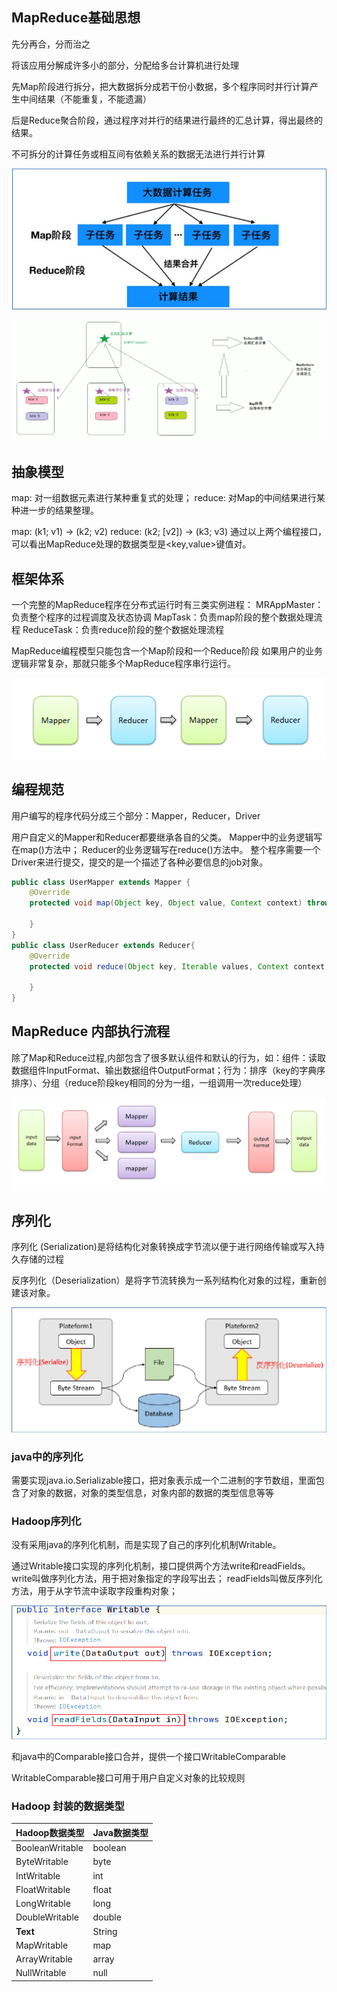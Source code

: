 ## MapReduce基础思想

先分再合，分而治之

将该应用分解成许多小的部分，分配给多台计算机进行处理

先Map阶段进行拆分，把大数据拆分成若干份小数据，多个程序同时并行计算产生中间结果（不能重复，不能遗漏）

后是Reduce聚合阶段，通过程序对并行的结果进行最终的汇总计算，得出最终的结果。

不可拆分的计算任务或相互间有依赖关系的数据无法进行并行计算

![image-20211007173531812](img/image-20211007173531812.png)

![image-20211007213452269](img/image-20211007213452269.png)

## 抽象模型

map: 对一组数据元素进行某种重复式的处理；
reduce: 对Map的中间结果进行某种进一步的结果整理。

map: (k1; v1) → (k2; v2)
reduce: (k2; [v2]) → (k3; v3)
通过以上两个编程接口，可以看出MapReduce处理的数据类型是<key,value>键值对。

## 框架体系

一个完整的MapReduce程序在分布式运行时有三类实例进程：
MRAppMaster：负责整个程序的过程调度及状态协调
MapTask：负责map阶段的整个数据处理流程
ReduceTask：负责reduce阶段的整个数据处理流程

MapReduce编程模型只能包含一个Map阶段和一个Reduce阶段
如果用户的业务逻辑非常复杂，那就只能多个MapReduce程序串行运行。

![image-20211007210921801](img/image-20211007210921801.png)

## 编程规范

用户编写的程序代码分成三个部分：Mapper，Reducer，Driver

用户自定义的Mapper和Reducer都要继承各自的父类。
Mapper中的业务逻辑写在map()方法中；
Reducer的业务逻辑写在reduce()方法中。
整个程序需要一个Driver来进行提交，提交的是一个描述了各种必要信息的job对象。

```java
public class UserMapper extends Mapper {
    @Override
    protected void map(Object key, Object value, Context context) throws IOException, InterruptedException {
        
    }
}
public class UserReducer extends Reducer{
    @Override
    protected void reduce(Object key, Iterable values, Context context) throws IOException, InterruptedException {
        
    }
}
```

##   MapReduce 内部执行流程

除了Map和Reduce过程,内部包含了很多默认组件和默认的行为，如：组件：读取数据组件InputFormat、输出数据组件OutputFormat；行为：排序（key的字典序排序）、分组（reduce阶段key相同的分为一组，一组调用一次reduce处理）

![image-20211007220630389](img/image-20211007220630389.png)

## 序列化

序列化 (Serialization)是将结构化对象转换成字节流以便于进行网络传输或写入持久存储的过程

反序列化（Deserialization）是将字节流转换为一系列结构化对象的过程，重新创建该对象。

![image-20211007220717021](img/image-20211007220717021.png)

### java中的序列化

需要实现java.io.Serializable接口，把对象表示成一个二进制的字节数组，里面包含了对象的数据，对象的类型信息，对象内部的数据的类型信息等等

### Hadoop序列化

没有采用java的序列化机制，而是实现了自己的序列化机制Writable。

通过Writable接口实现的序列化机制，接口提供两个方法write和readFields。
write叫做序列化方法，用于把对象指定的字段写出去；
readFields叫做反序列化方法，用于从字节流中读取字段重构对象；

![image-20211007222044117](img/image-20211007222044117.png)

和java中的Comparable接口合并，提供一个接口WritableComparable

WritableComparable接口可用于用户自定义对象的比较规则

### Hadoop 封装的数据类型

| Hadoop数据类型  | Java数据类型 |
| --------------- | ------------ |
| BooleanWritable | boolean      |
| ByteWritable    | byte         |
| IntWritable     | int          |
| FloatWritable   | float        |
| LongWritable    | long         |
| DoubleWritable  | double       |
| **Text**        | String       |
| MapWritable     | map          |
| ArrayWritable   | array        |
| NullWritable    | null         |

